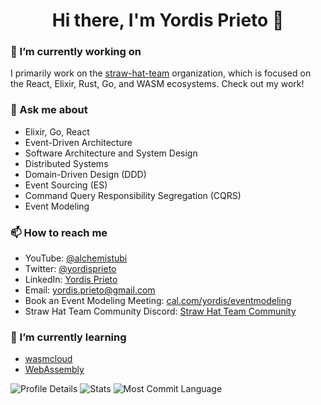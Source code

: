 <h1 align="center">Hi there, I'm Yordis Prieto 👋</h1>


### 🔭 I’m currently working on

I primarily work on the [straw-hat-team](https://github.com/straw-hat-team) organization, which is focused on the React, Elixir, Rust, Go, and WASM ecosystems. Check out my work!

### 💬 Ask me about

- Elixir, Go, React
- Event-Driven Architecture
- Software Architecture and System Design
- Distributed Systems
- Domain-Driven Design (DDD)
- Event Sourcing (ES)
- Command Query Responsibility Segregation (CQRS)
- Event Modeling
 
### 📫 How to reach me

- YouTube: [@alchemistubi](https://www.youtube.com/@alchemistubi)
- Twitter: [@yordisprieto](https://twitter.com/yordisprieto)
- LinkedIn: [Yordis Prieto](https://www.linkedin.com/in/yordisprieto/)
- Email: yordis.prieto@gmail.com
- Book an Event Modeling Meeting: [cal.com/yordis/eventmodeling](https://cal.com/yordis/eventmodeling)
- Straw Hat Team Community Discord: [Straw Hat Team Community](https://discord.gg/5WURzBb)

### 🌱 I’m currently learning

- [wasmcloud](https://wasmcloud.com/)
- [WebAssembly](https://webassembly.org/)

![Profile Details](https://github-profile-summary-cards.vercel.app/api/cards/profile-details?username=yordis&theme=nord_dark)
![Stats](https://github-profile-summary-cards.vercel.app/api/cards/stats?username=yordis&theme=nord_dark)
![Most Commit Language](https://github-profile-summary-cards.vercel.app/api/cards/most-commit-language?username=yordis&theme=nord_dark)

<!--
**yordis/yordis** is a ✨ _special_ ✨ repository because its `README.md` (this file) appears on your GitHub profile.

Here are some ideas to get you started:

- 🔭 I’m currently working on ...
- 🌱 I’m currently learning ...
- 👯 I’m looking to collaborate on ...
- 🤔 I’m looking for help with ...
- ⚡ Fun fact: ...
-->
